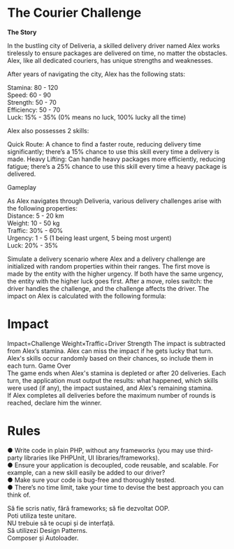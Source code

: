 # The Courier Challenge

**The Story**

In the bustling city of Deliveria, a skilled delivery driver named Alex works tirelessly to ensure
packages are delivered on time, no matter the obstacles. Alex, like all dedicated couriers, has
unique strengths and weaknesses.

After years of navigating the city, Alex has the following stats:

Stamina: 80 - 120  
Speed: 60 - 90  
Strength: 50 - 70  
Efficiency: 50 - 70  
Luck: 15% - 35% (0% means no luck, 100% lucky all the time)

Alex also possesses 2 skills:

Quick Route: A chance to find a faster route, reducing delivery time significantly; there’s a 15%
chance to use this skill every time a delivery is made.
Heavy Lifting: Can handle heavy packages more efficiently, reducing fatigue; there’s a 25%
chance to use this skill every time a heavy package is delivered.

Gameplay

As Alex navigates through Deliveria, various delivery challenges arise with the following
properties:  
Distance: 5 - 20 km  
Weight: 10 - 50 kg  
Traffic: 30% - 60%  
Urgency: 1 - 5 (1 being least urgent, 5 being most urgent)  
Luck: 20% - 35%

Simulate a delivery scenario where Alex and a delivery challenge are initialized with
random properties within their ranges.
The first move is made by the entity with the higher urgency. If both have the same urgency, the
entity with the higher luck goes first. After a move, roles switch: the driver handles the
challenge, and the challenge affects the driver.
The impact on Alex is calculated with the following formula:

# Impact
Impact=Challenge Weight×Traffic÷Driver Strength
The impact is subtracted from Alex’s stamina. Alex can miss the impact if he gets lucky that
turn.  
Alex&#39;s skills occur randomly based on their chances, so include them in each turn.
Game Over  
The game ends when Alex&#39;s stamina is depleted or after 20 deliveries. Each turn, the
application must output the results: what happened, which skills were used (if any), the impact
sustained, and Alex&#39;s remaining stamina.  
If Alex completes all deliveries before the maximum number of rounds is reached, declare him
the winner.

# Rules
● Write code in plain PHP, without any frameworks (you may use third-party
libraries like PHPUnit, UI libraries/frameworks).  
● Ensure your application is decoupled, code reusable, and scalable. For example,
can a new skill easily be added to our driver?  
● Make sure your code is bug-free and thoroughly tested.  
● There’s no time limit, take your time to devise the best approach you can think of.

Să fie scris nativ, fără frameworks; să fie dezvoltat OOP.  
Poti utiliza teste unitare.  
NU trebuie să te ocupi și de interfață.  
Să utilizezi Design Patterns.  
Composer și Autoloader.  